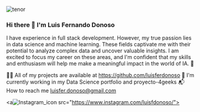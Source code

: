 
   ![tenor](https://user-images.githubusercontent.com/112567953/229839679-0ecfd782-b7d9-4d25-900a-030be8efcb68.gif)

### Hi there 👋 I'm Luis Fernando Donoso

I have experience in full stack development. However, my true passion lies in data science and machine learning. These fields captivate me with their potential to analyze complex data and uncover valuable insights. I am excited to focus my career on these areas, and I'm confident that my skills and enthusiasm will help me make a meaningful impact in the world of IA. 🦾

👨‍💻 All of my projects are available at https://github.com/luisferdonoso
💼 I'm currently working in my Data Science portfolio and proyecto-4geeks
📬 How to reach me luisfer.donoso@gmail.com


<a![Instagram_icon](https://user-images.githubusercontent.com/112567953/229846484-389b3bf8-894c-4564-b711-12ac3a3aa8c1.png) src="https://www.instagram.com/luisfdonoso/">
